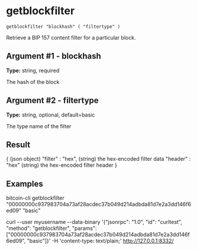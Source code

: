 # getblockfilter

`getblockfilter "blockhash" ( "filtertype" )`

Retrieve a BIP 157 content filter for a particular block.

## Argument #1 - blockhash

**Type:** string, required

The hash of the block

## Argument #2 - filtertype

**Type:** string, optional, default=basic

The type name of the filter

## Result

{                      (json object)
  "filter" : "hex",    (string) the hex-encoded filter data
  "header" : "hex"     (string) the hex-encoded filter header
}

## Examples

bitcoin-cli getblockfilter "00000000c937983704a73af28acdec37b049d214adbda81d7e2a3dd146f6ed09" "basic"

curl --user myusername --data-binary '{"jsonrpc": "1.0", "id": "curltest", "method": "getblockfilter", "params": ["00000000c937983704a73af28acdec37b049d214adbda81d7e2a3dd146f6ed09", "basic"]}' -H 'content-type: text/plain;' http://127.0.0.1:8332/